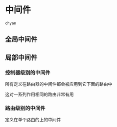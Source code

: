 # 中间件

`chyan`

## 全局中间件

## 局部中间件

### 控制器级别的中间件

所有定义在路由器的中间件都会被应用到它下面的路由中

这对一系列作用相同的路由非常有用

### 路由级别的中间件

定义在单个路由的上的中间件
